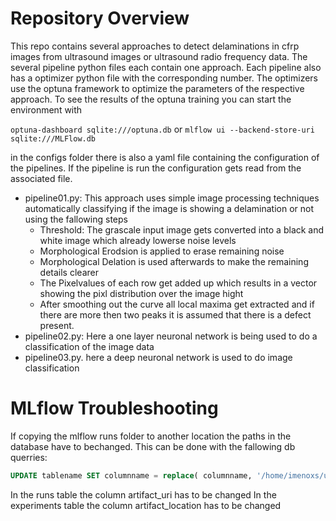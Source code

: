# Repository Overview
This repo contains several approaches to detect delaminations in cfrp images from ultrasound images or ultrasound radio frequency data.
The several pipeline python files each contain one approach.
Each pipeline also has a optimizer python file with the corresponding number.
The optimizers use the optuna framework to optimize the parameters of the respective approach.
To see the results of the optuna training you can start the environment with 

`optuna-dashboard sqlite:///optuna.db`
or
`mlflow ui --backend-store-uri sqlite:///MLFlow.db`

in the configs folder there is also a yaml file containing the configuration of the pipelines.
If the pipeline is run the configuration gets read from the associated file.

- pipeline01.py: This approach uses simple image processing techniques automatically classifying if the image is showing a delamination or not using the fallowing steps
    - Threshold: The grascale input image gets converted into a black and white image which already lowerse noise levels
    - Morphological Erodsion is applied to erase remaining noise
    - Morphological Delation is used afterwards to make the remaining details clearer
    - The Pixelvalues of each row get added up which results in a vector showing the pixl distribution over the image hight
    - After smoothing out the curve all local maxima get extracted and if there are more then two peaks it is assumed that there is a defect present.
- pipeline02.py: Here a one layer neuronal network is being used to do a classification of the image data
- pipeline03.py. here a deep neuronal network is used to do image classification

# MLflow Troubleshooting
If copying the mlflow runs folder to another location the paths in the database have to bechanged.
This can be done with the fallowing db querries:
```SQL
UPDATE tablename SET columnname = replace( columnname, '/home/imenoxs/ubc_code/', '/Volumes/T7/Bachlorarbeit/PipelineLogs/' ) WHERE columnname LIKE '/home/imenoxs/ubc_code/%';
```
In  the runs table the column artifact_uri has to be changed
In the experiments table the column artifact_location has to be changed